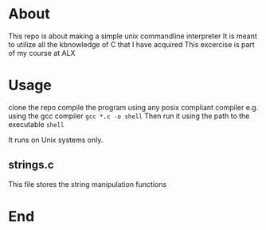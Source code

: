 # About
This repo is about making a simple unix commandline interpreter
It is meant to utilize all the kbnowledge of C that I have acquired
This excercise is part of my course at ALX

# Usage
clone the repo
compile the program using any posix compliant compiler
e.g. using the gcc compiler
`gcc *.c -o shell`
Then run it using the path to the executable `shell`

It runs on Unix systems only.
## strings.c
This file stores the string manipulation functions

# End
